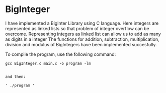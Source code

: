 # BigInteger
I have implemented a BigInter Library using C language. Here integers are represented as linked lists so that problem of integer overflow can be overcome. 
Representing integers as linked list can allow us to add as many as digits in a integer
The functions for addition, subtraction, multiplication, division and modulus of BigIntegers have been implemented succesfully.


To compile the program, use the following command:
```
gcc BigInteger.c main.c -o program -lm


and then:
```
```
' ./program '

```


